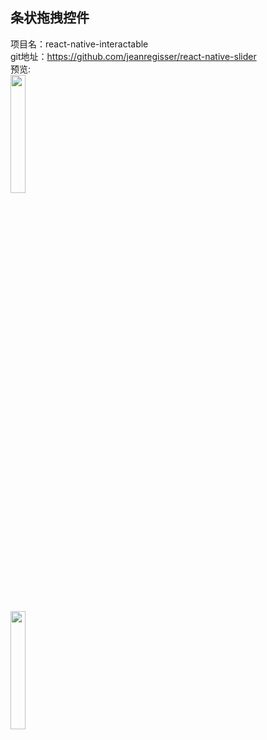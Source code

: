 ## 条状拖拽控件<br>

项目名：react-native-interactable<br>
git地址：https://github.com/jeanregisser/react-native-slider<br>
预览:<br>
<img src="https://raw.githubusercontent.com/jeanregisser/react-native-slider/master/Screenshots/basic@2x.png" width="22%"/>
<br>
<img src="https://raw.githubusercontent.com/jeanregisser/react-native-slider/master/Screenshots/basic_android_xxhdpi.png" width="22%"/>
<br>

